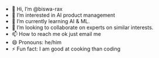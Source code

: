 - 👋 Hi, I’m @biswa-rax
- 👀 I’m interested in AI product management
- 🌱 I’m currently learning AI & ML.
- 💞️ I’m looking to collaborate on experts on similar interests.
- 📫 How to reach me ok just email me
- 😄 Pronouns: he/him
- ⚡ Fun fact: I am good at cooking than coding

<!---
biswa-rax/biswa-rax is a ✨ special ✨ repository because its `README.md` (this file) appears on your GitHub profile.
You can click the Preview link to take a look at your changes.
--->
